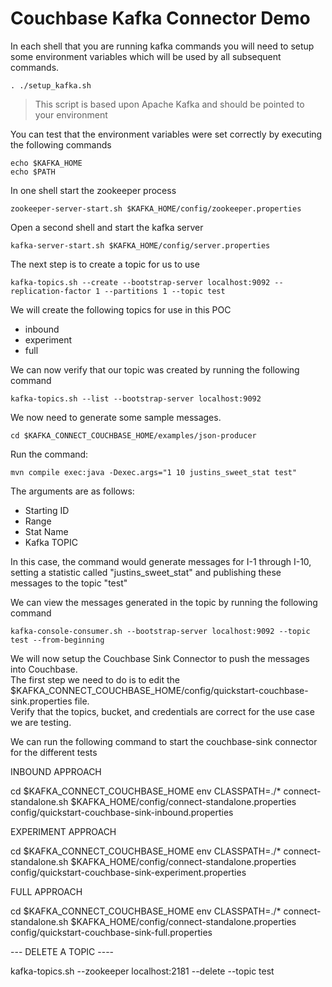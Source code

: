 # Couchbase Kafka Connector Demo

In each shell that you are running kafka commands you will need to setup some environment variables which will be used by
all subsequent commands.  

```
. ./setup_kafka.sh
```
> This script is based upon Apache Kafka and should be pointed to your environment

You can test that the environment variables were set correctly by executing the following commands

```
echo $KAFKA_HOME
echo $PATH
```

In one shell start the zookeeper process

```
zookeeper-server-start.sh $KAFKA_HOME/config/zookeeper.properties
```

Open a second shell and start the kafka server

```
kafka-server-start.sh $KAFKA_HOME/config/server.properties
```

The next step is to create a topic for us to use

```
kafka-topics.sh --create --bootstrap-server localhost:9092 --replication-factor 1 --partitions 1 --topic test
```

We will create the following topics for use in this POC

* inbound
* experiment
* full

We can now verify that our topic was created by running the following command

```
kafka-topics.sh --list --bootstrap-server localhost:9092
```

We now need to generate some sample messages.

```
cd $KAFKA_CONNECT_COUCHBASE_HOME/examples/json-producer
```

Run the command:
```
mvn compile exec:java -Dexec.args="1 10 justins_sweet_stat test"
```

The arguments are as follows:

* Starting ID
* Range
* Stat Name
* Kafka TOPIC

In this case,  the command would generate messages for I-1 through I-10,  setting a statistic called "justins_sweet_stat" and publishing these messages to the topic "test"

We can view the messages generated in the topic by running the following command

```
kafka-console-consumer.sh --bootstrap-server localhost:9092 --topic test --from-beginning
```

We will now setup the Couchbase Sink Connector to push the messages into Couchbase.  
The first step we need to do is to edit the $KAFKA_CONNECT_COUCHBASE_HOME/config/quickstart-couchbase-sink.properties file.  
Verify that the topics, bucket, and credentials are correct for the use case we are testing.

We can run the following command to start the couchbase-sink connector for the different tests

INBOUND APPROACH

cd $KAFKA_CONNECT_COUCHBASE_HOME
env CLASSPATH=./* connect-standalone.sh $KAFKA_HOME/config/connect-standalone.properties config/quickstart-couchbase-sink-inbound.properties

EXPERIMENT APPROACH

cd $KAFKA_CONNECT_COUCHBASE_HOME
env CLASSPATH=./* connect-standalone.sh $KAFKA_HOME/config/connect-standalone.properties config/quickstart-couchbase-sink-experiment.properties

FULL APPROACH

cd $KAFKA_CONNECT_COUCHBASE_HOME
env CLASSPATH=./* connect-standalone.sh $KAFKA_HOME/config/connect-standalone.properties config/quickstart-couchbase-sink-full.properties


--- DELETE A TOPIC ----

kafka-topics.sh --zookeeper localhost:2181 --delete --topic test
